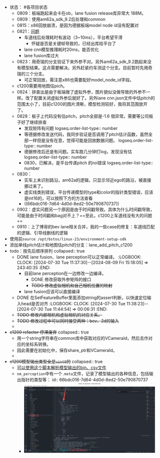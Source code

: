 - 状态： #各项目状态
	- 0809：板端跑起来会卡在ob，lane fusion release库异常大 188M。
	- 0809：使用am62a_sdk_9.2后处理和common
	- 0815：x86回放崩溃，是因为德据板端model node id没有配置对
	- 0821：[问题](https://yhikd4my59.feishu.cn/wiki/SHopw7okziqKbrkhRQkcxiOQnQh)
		- 车道线后处理耗时有波动（3~10ms），平台希望平滑
			- 怀疑是否是关键帧导致的，已经出库给平台了
		- lane cnn模型推理耗时20ms，能否优化
		- lane fusion库过大
	- 0823：用奇瑞的分支验证下来外参不对。另外am62a_sdk_9.2跑起来没有模型结果。这点需要解决。另外赶紧约车测这个分支。目前暂时先用奇瑞的三个分支。
		- 可正常回放，需注意x86也需要配好model_node_id字段。
	- c1200需要用地图估pich。
	- 0824：排查出是由于板端做了虚拟外参，图片貌似没做导致的外参不一样。改了配置关闭虚拟外参后就好了。另外lane cnn.json文件中估pitch的范围太小了，目前c1200的图片清晰，模型检测较好，我将其范围放开了。
	- 0828：板子上代码没有估pitch，pitch全部是-1.6 很异常。需要等公司板子好了继续排查
		- 发现矩阵有问题
		  logseq.order-list-type:: number
		- 等德据修改发送代码，我同步验证是否调用了pitch估计函数，虽然全部一样但是没有在意，觉得可能是回放数据问题。
		  logseq.order-list-type:: number
		- 德据修改后还是有问题。实车跑几分钟打log，发现没有估
		  logseq.order-list-type:: number
		- 0830，已解决，是平台传递pitch 的roi错误
		  logseq.order-list-type:: number
	- 0830：
		- 实车上未识别路沿，am62a的逻辑，只显示邻近ego的路沿，被直接挪过来了。
		- 虚实线类别错误，平台传递模型的type和color的指针类型错误，应该是int16的，可以按照下方的方法查看
		- ((66bdc016-7d64-4d0d-8ed2-50e790870737))
	- 0902：虚实问题另一个原因是由于时间戳导致。具体为什么时间戳导致，可能是由于时间戳和bag对不上？==至此，c1200上车道线没有大的问题==
	- 0910：上了博哥的bev lane相关合并，我的一些case的修复：车道线匹配的逻辑、引导线删线的逻辑
- 使用前`source /opt/bstos/linux-23/environment-setup-sdk`
- 添加单线pitch估计和地图估pitch的分支：lane_add_pitch_c1200
- todo：按先后顺序排列
  collapsed:: true
	- DONE lane fusion、lane perception可以正常编译。
	  :LOGBOOK:
	  CLOCK: [2024-07-30 Tue 11:37:30]--[2024-08-09 Fri 15:18:05] =>  243:40:35
	  :END:
		- 目前lane perception在一边修改一边编译。
			- DONE 修改获取外参矩阵的接口
			- ~~TODO 修改虚拟相机和自己相机位置的映射~~
		- lane fusion应该可以直接编译
	- DONE 在SetFeatureBuffer里面添加string的assert判断，以快速定位输入head是否对齐
	  :LOGBOOK:
	  CLOCK: [2024-07-30 Tue 11:38:23]--[2024-07-30 Tue 11:44:54] =>  00:06:31
	  :END:
	- ~~TODO 修改内部相机和虚拟相机的对应关系。~~
	- ~~TODO 修改过程中可以同时接受两种：bev、2d的输入~~
	-
- ~~c1200 refactor 停滞废弃~~
  collapsed:: true
	- 用一个string字符串在common库中获取对应的VCameraId，然后去作对应的坐标系转换。
	- 因此需要在初始化中，保存share_ptr和VCameraId。
	-
- ~~c1200模型输出类型全是`uint8`的~~
  collapsed:: true
	- [可以使用这个脚本解析模型输出的bin、csv文件](https://yhikd4my59.feishu.cn/docx/NWhkdcwvBo7PeNxPk8dc8vLVnbb)
	- `nm_perception`中有一个`.meta`文件，记录了模型输出的各种信息，包括输出指针的类型等：
	  id:: 66bdc016-7d64-4d0d-8ed2-50e790870737
		- ![image.png](../assets/image_1725009847481_0.png)